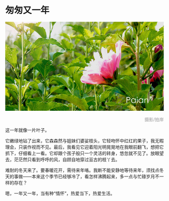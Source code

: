 # 匆匆又一年

![木槿花开](images/mujinhuakai.jpg)
<div style="margin-top:5px;color:#999;text-align:right;">摄影/拍岸</div>

这一年就像一片叶子。

它嫩绿地钻了出来，它森森然与姐妹们婆娑枝头，它轻吻怀中红红的果子，我无暇理会，只装作视而不见。最后，我看见它迎着阳光明晃晃地在我眼前翻飞，想把它抓下，仔细看上一看。它却跟个孩子般只一个灵活的转身，悠忽就不见了。放眼望去，茫茫然只看到呼呼的风，自顾自地穿过亘古的枝丫去。

难耐的冬天来了。要春暖花开，需待来年咯。我断不能安静地等待来年，须找点冬天的事做——本来这个季节已经够冷了，看怎样沸腾起来，多一点与忙碌岁月不一样的存在？

嗯，一年又一年，当有种“情怀”，热爱当下，热爱生活。